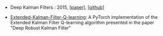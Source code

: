 
- Deep Kalman Filters : 2015, [[paper]](https://arxiv.org/abs/1511.05121), [[github]](https://researchcode.com/code/1871249416/deep-kalman-filters/)


- [Extended-Kalman-Filter-Q-learning](https://github.com/jsll/Extended-Kalman-Filter-Q-learning): A PyTorch implementation of the Extended Kalman Filter Q-learning algorithm presented in the paper "Deep Robust Kalman Filter"